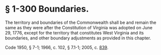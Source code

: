 # § 1-300 Boundaries.

<p>The territory and boundaries of the Commonwealth shall be and remain the same as they were after the Constitution of Virginia was adopted on June 29, 1776, except for the territory that constitutes West Virginia and its boundaries, and other boundary adjustments as provided in this chapter.</p><p>Code 1950, § 7-1; 1966, c. 102, § 7.1-1; 2005, c. <a href='http://lis.virginia.gov/cgi-bin/legp604.exe?051+ful+CHAP0839'>839</a>.</p>